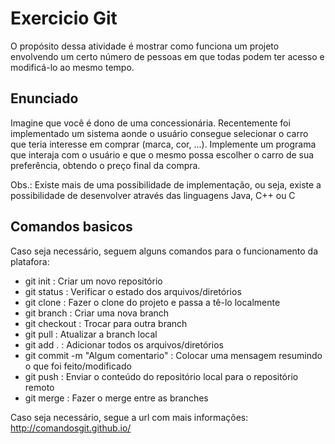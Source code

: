 # Exercicio Git

O propósito dessa atividade é mostrar como funciona um projeto envolvendo um certo número de pessoas em que todas podem ter acesso e modificá-lo ao mesmo tempo.

## Enunciado

Imagine que você é dono de uma concessionária. Recentemente foi implementado um sistema aonde o usuário consegue selecionar o carro que teria interesse em comprar (marca, cor, ...). 
Implemente um programa que interaja com o usuário e que o mesmo possa escolher o carro de sua preferência, obtendo o preço final da compra.

Obs.: Existe mais de uma possibilidade de implementação, ou seja, existe a possibilidade de desenvolver através das linguagens Java, C++ ou C

## Comandos basicos

Caso seja necessário, seguem alguns comandos para o funcionamento da platafora:
  - git init : Criar um novo repositório
  - git status : Verificar o estado dos arquivos/diretórios
  - git clone <url> : Fazer o clone do projeto e passa a tê-lo localmente
  - git branch <nomeBranch> : Criar uma nova branch
  - git checkout <nomeBranch> : Trocar para outra branch
  - git pull : Atualizar a branch local
  - git add . : Adicionar todos os arquivos/diretórios
  - git commit -m "Algum comentario" : Colocar uma mensagem resumindo o que foi feito/modificado
  - git push : Enviar o conteúdo do repositório local para o repositório remoto
  - git merge <nomeBranch> : Fazer o merge entre as branches

Caso seja necessário, segue a url com mais informações: http://comandosgit.github.io/ 
